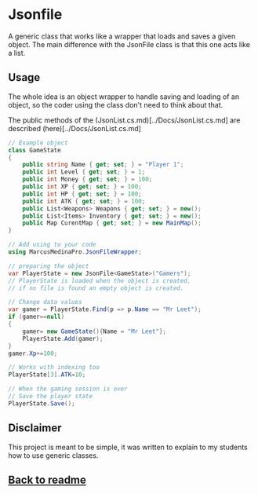 ﻿# Jsonfile

A generic class that works like a wrapper that loads and saves a given object. The main difference with the JsonFile class is that this one acts like a list.

## Usage
The whole idea is an object wrapper to handle saving and loading of an object, so the coder using the class don't need to think about that.

The public methods of the (JsonList.cs.md)[../Docs/JsonList.cs.md] are described (here)[../Docs/JsonList.cs.md]

```cs
// Example object
class GameState
{
    public string Name { get; set; } = "Player 1";
    public int Level { get; set; } = 1;
    public int Money { get; set; } = 100;
    public int XP { get; set; } = 100;
    public int HP { get; set; } = 100;
    public int ATK { get; set; } = 100;
    public List<Weapons> Weapons { get; set; } = new();
    public List<Items> Inventory { get; set; } = new();
    public Map CurentMap { get; set; } = new MainMap();
}
```

```cs
// Add using to your code
using MarcusMedinaPro.JsonFileWrapper;

// preparing the object
var PlayerState = new JsonFile<GameState>("Gamers");
// PlayerState is loaded when the object is created, 
// if no file is found an empty object is created.

// Change data values
var gamer = PlayerState.Find(p => p.Name == "Mr Leet");
if (gamer==null) 
{
    gamer= new GameState(){Name = "Mr Leet"};
    PlayerState.Add(gamer);
}
gamer.Xp+=100;

// Works with indexing too
PlayerState[3].ATK=10;

// When the gaming session is over
// Save the player state
PlayerState.Save();
```

## Disclaimer
This project is meant to be simple, it was written to explain to my students how to use generic classes.

##  [Back to readme](https://github.com/MarcusMedinaPro/JsonFileWrapper/blob/main/ReadMe.md)    
